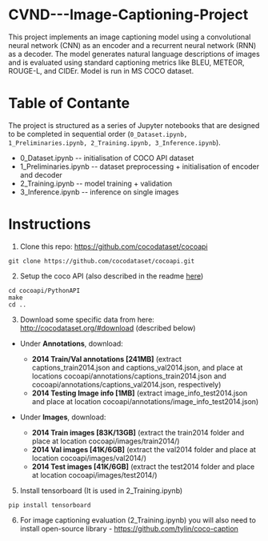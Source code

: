 # CVND---Image-Captioning-Project
This project implements an image captioning model using a convolutional neural network (CNN) as an encoder and a recurrent neural network (RNN) as a decoder. The model generates natural language descriptions of images and is evaluated using standard captioning metrics like BLEU, METEOR, ROUGE-L, and CIDEr. Model is run in MS COCO dataset.


# Table of Contante
The project is structured as a series of Jupyter notebooks that are designed to be completed in sequential order (`0_Dataset.ipynb, 1_Preliminaries.ipynb, 2_Training.ipynb, 3_Inference.ipynb`).

- 0_Dataset.ipynb -- initialisation of COCO API dataset
- 1_Preliminaries.ipynb -- dataset preprocessing + initialisation of encoder and decoder
- 2_Training.ipynb -- model training + validation
- 3_Inference.ipynb -- inference on single images

# Instructions  
1. Clone this repo: https://github.com/cocodataset/cocoapi  
```
git clone https://github.com/cocodataset/cocoapi.git  
```

2. Setup the coco API (also described in the readme [here](https://github.com/cocodataset/cocoapi)) 
```
cd cocoapi/PythonAPI  
make  
cd ..
```

3. Download some specific data from here: http://cocodataset.org/#download (described below)

* Under **Annotations**, download:
  * **2014 Train/Val annotations [241MB]** (extract captions_train2014.json and captions_val2014.json, and place at locations cocoapi/annotations/captions_train2014.json and cocoapi/annotations/captions_val2014.json, respectively)  
  * **2014 Testing Image info [1MB]** (extract image_info_test2014.json and place at location cocoapi/annotations/image_info_test2014.json)

* Under **Images**, download:
  * **2014 Train images [83K/13GB]** (extract the train2014 folder and place at location cocoapi/images/train2014/)
  * **2014 Val images [41K/6GB]** (extract the val2014 folder and place at location cocoapi/images/val2014/)
  * **2014 Test images [41K/6GB]** (extract the test2014 folder and place at location cocoapi/images/test2014/)

5. Install tensorboard (It is used in 2_Training.ipynb)
```
pip install tensorboard 
```
6. For image captioning evaluation (2_Training.ipynb) you will also need to install open-source library - https://github.com/tylin/coco-caption 

